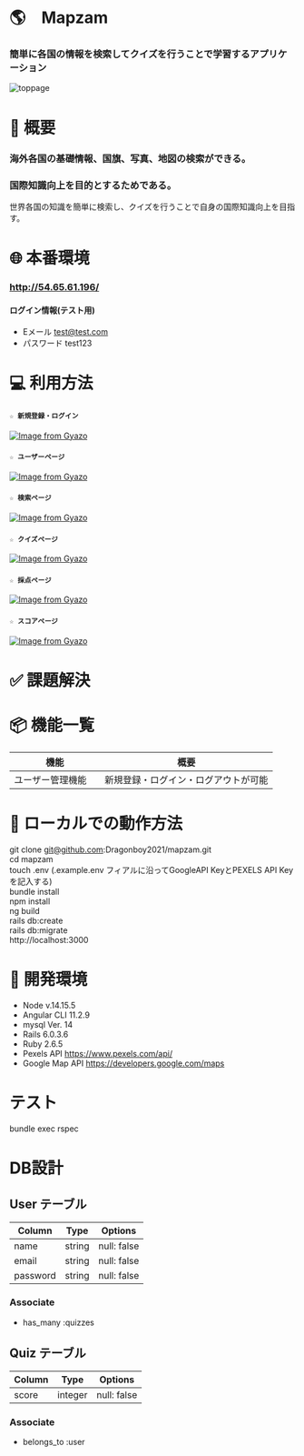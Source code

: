 # 🌎　Mapzam
### 簡単に各国の情報を検索してクイズを行うことで学習するアプリケーション

![toppage](https://i.gyazo.com/aec454c1dd731f4b4c76413fb3732c3a.jpg)

# 💭 概要

### 海外各国の基礎情報、国旗、写真、地図の検索ができる。
### 国際知識向上を目的とするためである。

世界各国の知識を簡単に検索し、クイズを行うことで自身の国際知識向上を目指す。

# 🌐  本番環境
### **http://54.65.61.196/**

#### ログイン情報(テスト用)
- Eメール test@test.com
- パスワード test123

# 💻  利用方法

#### `☆ 新規登録・ログイン`
[![Image from Gyazo](https://i.gyazo.com/04f475072acd95de8e3e8f8236d95ead.gif)](https://gyazo.com/04f475072acd95de8e3e8f8236d95ead)

#### `☆ ユーザーページ`
[![Image from Gyazo](https://i.gyazo.com/464417e74f6d1d75f67681b594b0493b.gif)](https://gyazo.com/464417e74f6d1d75f67681b594b0493b)


#### `☆ 検索ページ`
[![Image from Gyazo](https://i.gyazo.com/0e49a445153af980d8931871800e2fcd.gif)](https://gyazo.com/0e49a445153af980d8931871800e2fcd)

#### `☆ クイズページ`
[![Image from Gyazo](https://i.gyazo.com/f4240e72363dbe45dc4c58e90a78b507.gif)](https://gyazo.com/f4240e72363dbe45dc4c58e90a78b507)

#### `☆ 採点ページ`
[![Image from Gyazo](https://i.gyazo.com/f50a21506595a757229ec94c721f53f3.gif)](https://gyazo.com/f50a21506595a757229ec94c721f53f3)

#### `☆ スコアページ`
[![Image from Gyazo](https://i.gyazo.com/2c7d7fd2dca3616c84fe997d46109393.gif)](https://gyazo.com/2c7d7fd2dca3616c84fe997d46109393)

# ✅ 課題解決

# 📦  機能一覧

| 機能            | 概要             |
| -------------- | -----------------|
| ユーザー管理機能　| 新規登録・ログイン・ログアウトが可能  |


# 📎  ローカルでの動作方法

git clone git@github.com:Dragonboy2021/mapzam.git
<br>
cd mapzam
<br>
touch .env (.example.env フィアルに沿ってGoogleAPI KeyとPEXELS API Keyを記入する)
<br>
bundle install
<br>
npm install
<br>
ng build
<br>
rails db:create
<br>
rails db:migrate
<br>
http://localhost:3000

# 🚜 開発環境

- Node v.14.15.5
- Angular CLI 11.2.9
- mysql Ver. 14
- Rails 6.0.3.6
- Ruby 2.6.5
- Pexels API https://www.pexels.com/api/
- Google Map API https://developers.google.com/maps

# テスト
bundle exec rspec

# DB設計

## User テーブル
| Column        | Type       | Options     |
| ------------- | ---------- | ----------- |
| name          | string     | null: false |
| email         | string     | null: false |
| password      | string     | null: false |

### Associate
- has_many :quizzes

## Quiz テーブル
| Column        | Type       | Options                        |
| ------------- | ---------- | ------------------------------ |
| score         | integer    | null: false                    |

### Associate
- belongs_to :user